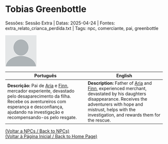 
# Tobias Greenbottle

Sessões: Sessão Extra | Datas: 2025-04-24 | Fontes: extra_relato_crianca_perdida.txt | Tags: npc, comerciante, pai, greenbottle

![Tobias Greenbottle](docs/dm/npc/blank.png)

| Português | English |
|-----------|---------|
| **Descrição:** Pai de [Aria](aria_greenbottle.md) e [Finn](finn_greenbottle.md), mercador experiente, devastado pelo desaparecimento da filha. Recebe os aventureiros com esperança e desconfiança, ajudando na investigação e recompensando-os pelo resgate. | **Description:** Father of [Aria](aria_greenbottle.md) and [Finn](finn_greenbottle.md), experienced merchant, devastated by his daughters disappearance. Receives the adventurers with hope and mistrust, helps with the investigation, and rewards them for the rescue. |

[(Voltar a NPCs / Back to NPCs)](npcs_list.md)  
[(Voltar à Página Inicial / Back to Home Page)](home.md)



















